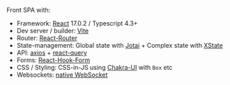Front SPA with:

- Framework: [React](https://github.com/facebook/react) 17.0.2 / Typescript 4.3+
- Dev server / builder: [Vite](https://github.com/vitejs/vite/)
- Router: [React-Router](https://github.com/ReactTraining/react-router/)
- State-management: Global state with
  [Jotai](https://github.com/pmndrs/jotai/) + Complex state with
  [XState](https://github.com/statelyai/xstate)
- API: [axios](https://github.com/axios/axios) +
  [react-query](https://github.com/tannerlinsley/react-query)
- Forms: [React-Hook-Form](https://github.com/react-hook-form/react-hook-form/)
- CSS / Styling: CSS-in-JS using
  [Chakra-UI](https://github.com/chakra-ui/chakra-ui) with `Box` etc
- Websockets:
  [native WebSocket](https://developer.mozilla.org/en-US/docs/Web/API/WebSocket)
